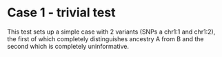 # Case 1 - trivial test

This test sets up a simple case with 2 variants (SNPs a chr1:1 and chr1:2), the first
of which completely distinguishes ancestry A from B and the second which is completely
uninformative.
